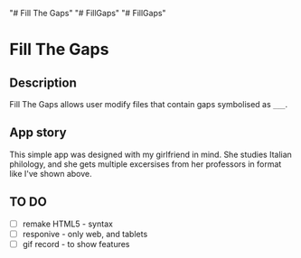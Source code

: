 "# Fill The Gaps" 
"# FillGaps" 
"# FillGaps" 
# Fill The Gaps

## Description
Fill The Gaps allows user modify files that contain gaps symbolised as `___`. 

## App story
This simple app was designed with my girlfriend in mind. She studies Italian philology, and she gets multiple excersises from her professors in format like I've shown above.

## TO DO 
* [ ] remake HTML5 - syntax
* [ ] responive - only web, and tablets
* [ ] gif record - to show features 